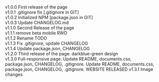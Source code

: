 v1.0.0 First release of the page   
v1.0.1 .gitignore fix [.gitignore in GIT]   
v1.0.2 Initialized NPM [package.json in GIT]   
v1.0.3 Update CHANGELOG.md   
v1.1.0 Second Release of the page   
v1.1.1 remove beta mobile RWD   
v1.1.2 Rename TODO   
v1.1.3 Fix .gitignore, update CHANGELOG   
v1.1.4 Update package.json, CHANGELOG   
v1.2.0 Third release of the page: darkblue-green design   
v1.3.0 Full-responsive page. Update README, documents.css, package.json, CHANGELOG, .gitignore. Update README, documents.css, package.json, CHANGELOG, .gitignore. WEBSITE RELEASED
v1.3.1 Image changes